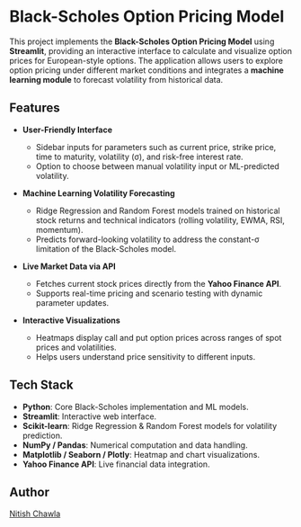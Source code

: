 # Black-Scholes Option Pricing Model  

This project implements the **Black-Scholes Option Pricing Model** using **Streamlit**, providing an interactive interface to calculate and visualize option prices for European-style options. The application allows users to explore option pricing under different market conditions and integrates a **machine learning module** to forecast volatility from historical data.  

## Features  
- **User-Friendly Interface**  
  - Sidebar inputs for parameters such as current price, strike price, time to maturity, volatility (σ), and risk-free interest rate.  
  - Option to choose between manual volatility input or ML-predicted volatility.  

- **Machine Learning Volatility Forecasting**  
  - Ridge Regression and Random Forest models trained on historical stock returns and technical indicators (rolling volatility, EWMA, RSI, momentum).  
  - Predicts forward-looking volatility to address the constant-σ limitation of the Black-Scholes model.  

- **Live Market Data via API**  
  - Fetches current stock prices directly from the **Yahoo Finance API**.  
  - Supports real-time pricing and scenario testing with dynamic parameter updates.  

- **Interactive Visualizations**  
  - Heatmaps display call and put option prices across ranges of spot prices and volatilities.  
  - Helps users understand price sensitivity to different inputs.  

## Tech Stack  
- **Python**: Core Black-Scholes implementation and ML models.  
- **Streamlit**: Interactive web interface.  
- **Scikit-learn**: Ridge Regression & Random Forest models for volatility prediction.  
- **NumPy / Pandas**: Numerical computation and data handling.  
- **Matplotlib / Seaborn / Plotly**: Heatmap and chart visualizations.  
- **Yahoo Finance API**: Live financial data integration.

## Author  
[Nitish Chawla](https://www.linkedin.com/in/nitishchawla-/)  
